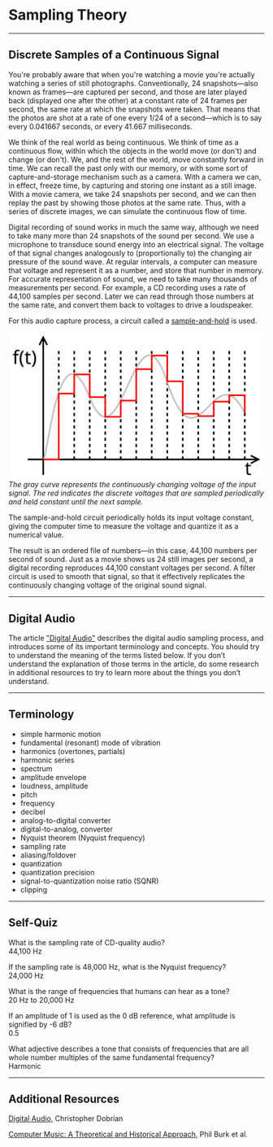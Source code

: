 # Sampling Theory

---

## Discrete Samples of a Continuous Signal

You're probably aware that when you're watching a movie you're actually watching a series of still photographs. Conventionally, 24 snapshots&mdash;also known as frames&mdash;are captured per second, and those are later played back (displayed one after the other) at a constant rate of 24 frames per second, the same rate at which the snapshots were taken. That means that the photos are shot at a rate of one every 1/24 of a second&mdash;which is to say every 0.041667 seconds, or every 41.667 milliseconds.

We think of the real world as being continuous. We think of time as a continuous flow, within which the objects in the world move (or don't) and change (or don't). We, and the rest of the world, move constantly forward in time. We can recall the past only with our memory, or with some sort of capture-and-storage mechanism such as a camera. With a camera we can, in effect, freeze time, by capturing and storing one instant as a still image. With a movie camera, we take 24 snapshots per second, and we can then replay the past by showing those photos at the same rate. Thus, with a series of discrete images, we can simulate the continuous flow of time.

Digital recording of sound works in much the same way, although we need to take many more than 24 snapshots of the sound per second. We use a microphone to transduce sound energy into an electrical signal. The voltage of that signal changes analogously to (proportionally to) the changing air pressure of the sound wave. At regular intervals, a computer can measure that voltage and represent it as a number, and store that number in memory. For accurate representation of sound, we need to take many thousands of measurements per second. For example, a CD recording uses a rate of 44,100 samples per second. Later we can read through those numbers at the same rate, and convert them back to voltages to drive a loudspeaker.

For this audio capture process, a circuit called a [sample-and-hold][sample-and-hold] is used.

![Sample-and-hold Signal][sample-and-hold image]<br>
_The gray curve represents the continuously changing voltage of the input signal. The red indicates the discrete voltages that are sampled periodically and held constant until the next sample._

The sample-and-hold circuit periodically holds its input voltage constant, giving the computer time to measure the voltage and quantize it as a numerical value.

The result is an ordered file of numbers&mdash;in this case, 44,100 numbers per second of sound. Just as a movie shows us 24 still images per second, a digital recording reproduces 44,100 constant voltages per second. A filter circuit is used to smooth that signal, so that it effectively replicates the continuously changing voltage of the original sound signal.

---

## Digital Audio

The article ["Digital Audio"][digital audio] describes the digital audio sampling process, and introduces some of its important terminology and concepts. You should try to understand the meaning of the terms listed below. If you don’t understand the explanation of those terms in the article, do some research in additional resources to try to learn more about the things you don’t understand.

---

## Terminology

- simple harmonic motion
- fundamental (resonant) mode of vibration
- harmonics (overtones, partials)
- harmonic series
- spectrum
- amplitude envelope
- loudness, amplitude
- pitch
- frequency
- decibel
- analog-to-digital converter
- digital-to-analog, converter
- Nyquist theorem (Nyquist frequency)
- sampling rate
- aliasing/foldover
- quantization
- quantization precision
- signal-to-quantization noise ratio (SQNR)
- clipping

---

## Self-Quiz

What is the sampling rate of CD-quality audio?
<br>44,100 Hz

If the sampling rate is 48,000 Hz, what is the Nyquist frequency?
<br>24,000 Hz

What is the range of frequencies that humans can hear as a tone?
<br>20 Hz to 20,000 Hz

If an amplitude of 1 is used as the 0 dB reference, what amplitude is signified by -6 dB?
<br>0.5

What adjective describes a tone that consists of frequencies that are all whole number multiples of the same fundamental frequency?
<br>Harmonic

---

## Additional Resources

[Digital Audio][digital audio], Christopher Dobrian

[Computer Music: A Theoretical and Historical Approach][computer music], Phil Burk et al.

[sample-and-hold]: https://en.wikipedia.org/wiki/Sample_and_hold
[sample-and-hold image]: ./sample-and-hold.svg
[digital audio]: http://music.arts.uci.edu/dobrian/digitalaudio.htm
[computer music]: http://sites.music.columbia.edu/cmc/MusicAndComputers/
